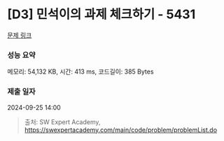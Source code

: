 # [D3] 민석이의 과제 체크하기 - 5431 

[문제 링크](https://swexpertacademy.com/main/code/problem/problemDetail.do?contestProbId=AWVl3rWKDBYDFAXm) 

### 성능 요약

메모리: 54,132 KB, 시간: 413 ms, 코드길이: 385 Bytes

### 제출 일자

2024-09-25 14:00



> 출처: SW Expert Academy, https://swexpertacademy.com/main/code/problem/problemList.do